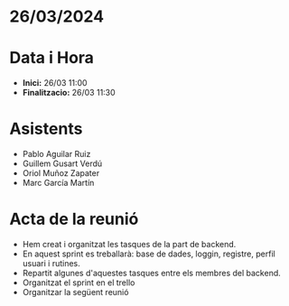 # 26/03/2024

# Data i Hora
- **Inici:** 26/03 11:00
- **Finalitzacio:** 26/03 11:30


# Asistents

- Pablo Aguilar Ruiz 
- Guillem Gusart Verdú
- Oriol Muñoz Zapater
- Marc García Martín

# Acta de la reunió

- Hem creat i organitzat les tasques de la part de backend.
- En aquest sprint es treballarà: base de dades, loggin, registre, perfil usuari i rutines.
- Repartit algunes d'aquestes tasques entre els membres del backend. 
- Organitzat el sprint en el trello
- Organitzar la següent reunió 
